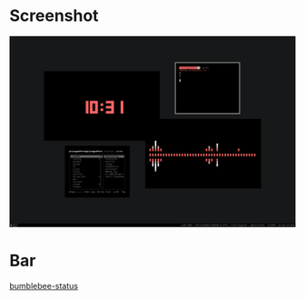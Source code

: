 # Screenshot

![scrot](https://github.com/pizzagodfern/i3-dotfiles/blob/master/scrot.png)

# Bar

[bumblebee-status](https://github.com/tobi-wan-kenobi/bumblebee-status)
